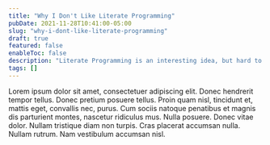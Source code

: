 ```yaml
---
title: "Why I Don't Like Literate Programming"
pubDate: 2021-11-28T10:41:00-05:00
slug: "why-i-dont-like-literate-programming"
draft: true
featured: false
enableToc: false
description: "Literate Programming is an interesting idea, but hard to implement. Here's why I don't enjoy it."
tags: []
---
```


Lorem ipsum dolor sit amet, consectetuer adipiscing elit. Donec hendrerit tempor tellus. Donec pretium posuere tellus. Proin quam nisl, tincidunt et, mattis eget, convallis nec, purus. Cum sociis natoque penatibus et magnis dis parturient montes, nascetur ridiculus mus. Nulla posuere. Donec vitae dolor. Nullam tristique diam non turpis. Cras placerat accumsan nulla. Nullam rutrum. Nam vestibulum accumsan nisl.
